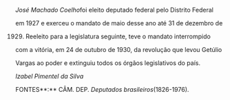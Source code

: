 

*José Machado Coelho*foi eleito deputado federal pelo Distrito Federal

em 1927 e exerceu o mandato de maio desse ano até 31 de dezembro de

1929. Reeleito para a legislatura seguinte, teve o mandato interrompido

com a vitória, em 24 de outubro de 1930, da revolução que levou Getúlio

Vargas ao poder e extinguiu todos os órgãos legislativos do país.



*Izabel Pimentel da Silva*



FONTES**:** CÂM. DEP. *Deputados brasileiros*(1826-1976).

